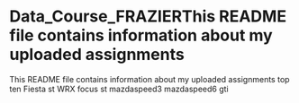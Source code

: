 # Data_Course_FRAZIERThis README file contains information about my uploaded assignments
This README file contains information about my uploaded assignments
top ten
Fiesta st
WRX
focus st
mazdaspeed3
mazdaspeed6
gti
